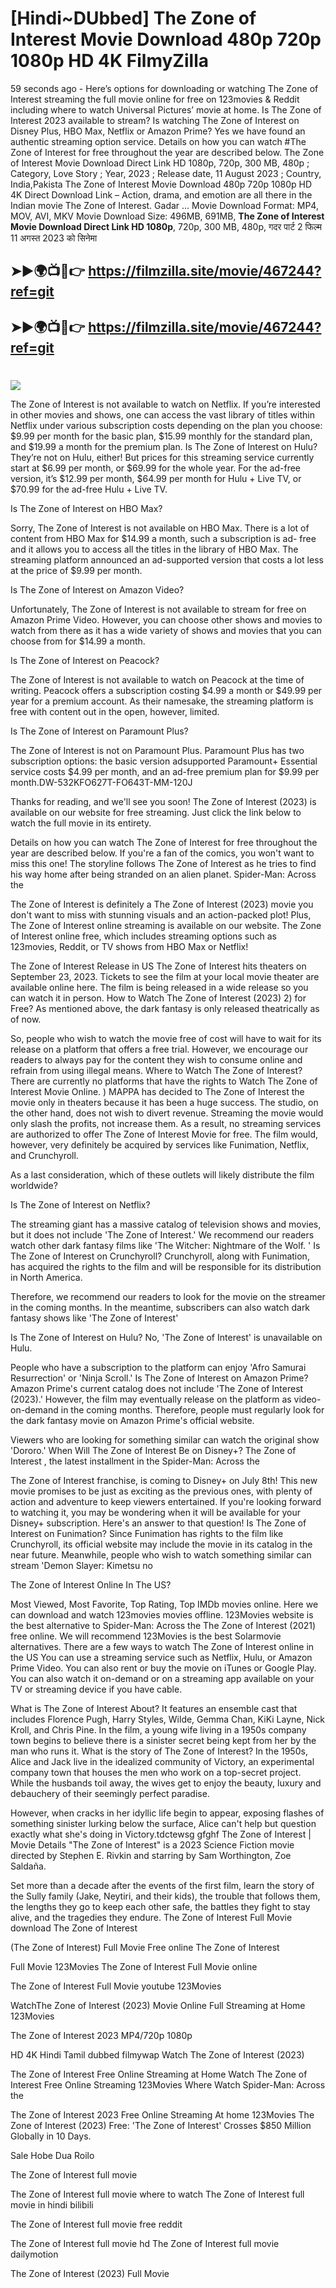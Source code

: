 # [Hindi~DUbbed] The Zone of Interest Movie Download 480p 720p 1080p HD 4K FilmyZilla


59 seconds ago - Here’s options for downloading or watching The Zone of Interest streaming the full movie online for free on 123movies & Reddit including where to watch Universal Pictures’ movie at home. Is The Zone of Interest 2023 available to stream? Is watching The Zone of Interest on Disney Plus, HBO Max, Netflix or Amazon Prime? Yes we have found an authentic streaming option service. Details on how you can watch #The Zone of Interest for free throughout the year are described below. The Zone of Interest Movie Download Direct Link HD 1080p, 720p, 300 MB, 480p ; Category, Love Story ; Year, 2023 ; Release date, 11 August 2023 ; Country, India,Pakista The Zone of Interest Movie Download 480p 720p 1080p HD 4K Direct Download Link – Action, drama, and emotion are all there in the Indian movie The Zone of Interest. Gadar ...
Movie Download Format: MP4, MOV, AVI, MKV
Movie Download Size: 496MB, 691MB, **The Zone of Interest Movie Download Direct Link HD 1080p**, 720p, 300 MB, 480p, गदर पार्ट 2 फिल्म 11 अगस्त 2023 को सिनेमा

## ➤►🌍📺📱👉   https://filmzilla.site/movie/467244?ref=git

## ➤►🌍📺📱👉   https://filmzilla.site/movie/467244?ref=git

#

<img src="https://image.tmdb.org/t/p/w780//pnTSOKcYnvdpQNQElAtJM1rWOxH.jpg" />

The Zone of Interest is not available to watch on Netflix. If you’re interested in other movies and shows, one can access the vast library of titles within Netflix under various subscription costs depending on the plan you choose: $9.99 per month for the basic plan, $15.99 monthly for the standard plan, and $19.99 a month for the premium plan. Is The Zone of Interest on Hulu? They’re not on Hulu, either! But prices for this streaming service currently start at $6.99 per month, or $69.99 for the whole year. For the ad-free version, it’s $12.99 per month, $64.99 per month for Hulu + Live TV, or $70.99 for the ad-free Hulu + Live TV.

Is The Zone of Interest on HBO Max?

Sorry, The Zone of Interest is not available on HBO Max. There is a lot of content from HBO Max for $14.99 a month, such a subscription is ad- free and it allows you to access all the titles in the library of HBO Max. The streaming platform announced an ad-supported version that costs a lot less at the price of $9.99 per month.

Is The Zone of Interest on Amazon Video?

Unfortunately, The Zone of Interest is not available to stream for free on Amazon Prime Video. However, you can choose other shows and movies to watch from there as it has a wide variety of shows and movies that you can choose from for $14.99 a month.

Is The Zone of Interest on Peacock?

The Zone of Interest is not available to watch on Peacock at the time of writing. Peacock offers a subscription costing $4.99 a month or $49.99 per year for a premium account. As their namesake, the streaming platform is free with content out in the open, however, limited.

Is The Zone of Interest on Paramount Plus?

The Zone of Interest is not on Paramount Plus. Paramount Plus has two subscription options: the basic version adsupported Paramount+ Essential service costs $4.99 per month, and an ad-free premium plan for $9.99 per month.DW-532KFO627T-FO643T-MM-120J

Thanks for reading, and we'll see you soon! The Zone of Interest (2023) is available on our website for free streaming. Just click the link below to watch the full movie in its entirety.

Details on how you can watch The Zone of Interest for free throughout the year are described below. If you're a fan of the comics, you won't want to miss this one! The storyline follows The Zone of Interest as he tries to find his way home after being stranded on an alien planet. Spider-Man: Across the

The Zone of Interest is definitely a The Zone of Interest (2023) movie you don't want to miss with stunning visuals and an action-packed plot! Plus, The Zone of Interest online streaming is available on our website. The Zone of Interest online free, which includes streaming options such as 123movies, Reddit, or TV shows from HBO Max or Netflix!

The Zone of Interest Release in US The Zone of Interest hits theaters on September 23, 2023. Tickets to see the film at your local movie theater are available online here. The film is being released in a wide release so you can watch it in person. How to Watch The Zone of Interest (2023) 2) for Free? As mentioned above, the dark fantasy is only released theatrically as of now.

So, people who wish to watch the movie free of cost will have to wait for its release on a platform that offers a free trial. However, we encourage our readers to always pay for the content they wish to consume online and refrain from using illegal means. Where to Watch The Zone of Interest? There are currently no platforms that have the rights to Watch The Zone of Interest Movie Online. ) MAPPA has decided to The Zone of Interest the movie only in theaters because it has been a huge success. The studio, on the other hand, does not wish to divert revenue. Streaming the movie would only slash the profits, not increase them. As a result, no streaming services are authorized to offer The Zone of Interest Movie for free. The film would, however, very definitely be acquired by services like Funimation, Netflix, and Crunchyroll.

As a last consideration, which of these outlets will likely distribute the film worldwide?

Is The Zone of Interest on Netflix?

The streaming giant has a massive catalog of television shows and movies, but it does not include 'The Zone of Interest.' We recommend our readers watch other dark fantasy films like 'The Witcher: Nightmare of the Wolf. ' Is The Zone of Interest on Crunchyroll? Crunchyroll, along with Funimation, has acquired the rights to the film and will be responsible for its distribution in North America.

Therefore, we recommend our readers to look for the movie on the streamer in the coming months. In the meantime, subscribers can also watch dark fantasy shows like 'The Zone of Interest'

Is The Zone of Interest on Hulu? No, 'The Zone of Interest' is unavailable on Hulu.

People who have a subscription to the platform can enjoy 'Afro Samurai Resurrection' or 'Ninja Scroll.' Is The Zone of Interest on Amazon Prime? Amazon Prime's current catalog does not include 'The Zone of Interest (2023).' However, the film may eventually release on the platform as video-on-demand in the coming months. Therefore, people must regularly look for the dark fantasy movie on Amazon Prime's official website.

Viewers who are looking for something similar can watch the original show 'Dororo.' When Will The Zone of Interest Be on Disney+? The Zone of Interest , the latest installment in the Spider-Man: Across the

The Zone of Interest franchise, is coming to Disney+ on July 8th! This new movie promises to be just as exciting as the previous ones, with plenty of action and adventure to keep viewers entertained. If you're looking forward to watching it, you may be wondering when it will be available for your Disney+ subscription. Here's an answer to that question! Is The Zone of Interest on Funimation? Since Funimation has rights to the film like Crunchyroll, its official website may include the movie in its catalog in the near future. Meanwhile, people who wish to watch something similar can stream 'Demon Slayer: Kimetsu no

The Zone of Interest Online In The US?

Most Viewed, Most Favorite, Top Rating, Top IMDb movies online. Here we can download and watch 123movies movies offline. 123Movies website is the best alternative to Spider-Man: Across the The Zone of Interest (2021) free online. We will recommend 123Movies is the best Solarmovie alternatives. There are a few ways to watch The Zone of Interest online in the US You can use a streaming service such as Netflix, Hulu, or Amazon Prime Video. You can also rent or buy the movie on iTunes or Google Play. You can also watch it on-demand or on a streaming app available on your TV or streaming device if you have cable.

What is The Zone of Interest About? It features an ensemble cast that includes Florence Pugh, Harry Styles, Wilde, Gemma Chan, KiKi Layne, Nick Kroll, and Chris Pine. In the film, a young wife living in a 1950s company town begins to believe there is a sinister secret being kept from her by the man who runs it. What is the story of The Zone of Interest? In the 1950s, Alice and Jack live in the idealized community of Victory, an experimental company town that houses the men who work on a top-secret project. While the husbands toil away, the wives get to enjoy the beauty, luxury and debauchery of their seemingly perfect paradise.

However, when cracks in her idyllic life begin to appear, exposing flashes of something sinister lurking below the surface, Alice can't help but question exactly what she's doing in Victory.tdctewsg gfghf The Zone of Interest | Movie Details "The Zone of Interest" is a 2023 Science Fiction movie directed by Stephen E. Rivkin and starring by Sam Worthington, Zoe Saldaña.

Set more than a decade after the events of the first film, learn the story of the Sully family (Jake, Neytiri, and their kids), the trouble that follows them, the lengths they go to keep each other safe, the battles they fight to stay alive, and the tragedies they endure. The Zone of Interest Full Movie download The Zone of Interest

(The Zone of Interest) Full Movie Free online The Zone of Interest

Full Movie 123Movies The Zone of Interest Full Movie online

The Zone of Interest Full Movie youtube 123Movies

WatchThe Zone of Interest (2023) Movie Online Full Streaming at Home 123Movies

The Zone of Interest 2023 MP4/720p 1080p

HD 4K Hindi Tamil dubbed filmywap Watch The Zone of Interest (2023)

The Zone of Interest Free Online Streaming at Home Watch The Zone of Interest Free Online Streaming 123Movies Where Watch Spider-Man: Across the

The Zone of Interest 2023 Free Online Streaming At home 123Movies The Zone of Interest (2023) Free: 'The Zone of Interest' Crosses $850 Million Globally in 10 Days.

Sale Hobe Dua Roilo

The Zone of Interest full movie

The Zone of Interest full movie where to watch The Zone of Interest full movie in hindi bilibili

The Zone of Interest full movie free reddit

The Zone of Interest full movie hd The Zone of Interest full movie dailymotion

The Zone of Interest (2023) Full Movie